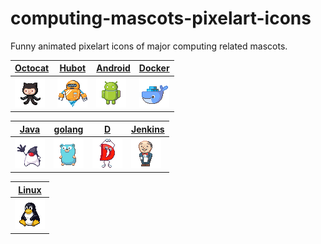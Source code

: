 # computing-mascots-pixelart-icons
Funny animated pixelart icons of major computing related mascots.

| [Octocat](https://octodex.github.com/) | [Hubot](https://hubot.github.com/) | [Android](https://www.android.com/) | [Docker](https://www.docker.com/) |
| ------------- | ------------- | ------------- | ------------- |
| ![Octocat](./octocat.gif) | ![Hubot](./hubot.gif) | ![Android](./android.gif) | ![Docker](./docker.gif) |

| [Java](https://golang.org/) | [golang](https://golang.org/) | [D](https://dlang.org/) | [Jenkins](https://jenkins.io/) |
| ------------- | ------------- | ------------- | ------------- |
| ![Java](./java.gif) | ![Golang](./golang.gif) | ![D](./d.gif) | ![Jenkins](./jenkins.gif) |

| [Linux](https://www.linuxfoundation.org/) |
| ------------- |
| ![Linux](./linux.gif) |


